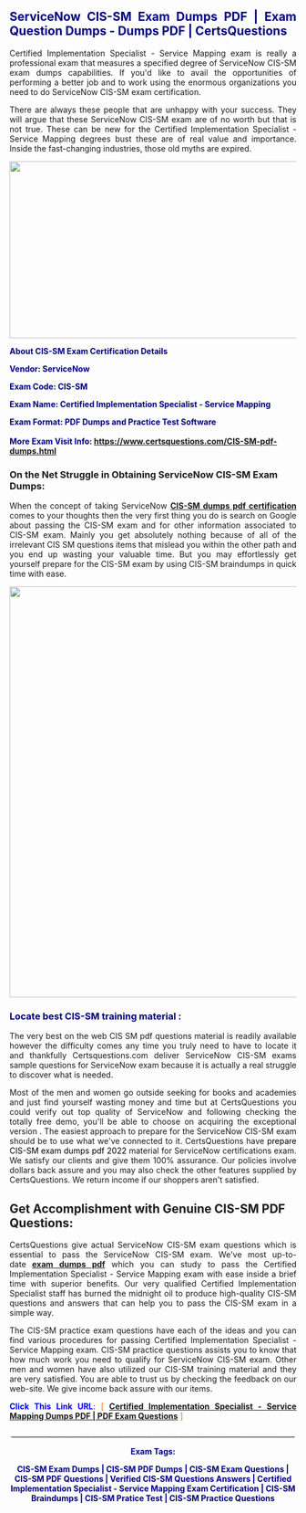 <h2 style="text-align: justify;"><span style="color: #000080;">ServiceNow CIS-SM Exam Dumps PDF | Exam Question Dumps - Dumps PDF | CertsQuestions</span></h2>
<p style="text-align: justify;">Certified Implementation Specialist - Service Mapping exam is really a professional exam that measures a specified degree of ServiceNow  CIS-SM exam dumps capabilities. If you'd like to avail the opportunities of performing a better job and to work using the enormous organizations you need to do ServiceNow CIS-SM exam certification.</p>
<p style="text-align: justify;">There are always these people that are unhappy with your success. They will argue that these ServiceNow  CIS-SM exam are of no worth but that is not true. These can be new for the Certified Implementation Specialist - Service Mapping degrees bust these are of real value and importance. Inside the fast-changing industries, those old myths are expired.</p>
<p><img style="display: block; margin-left: auto; margin-right: auto;" src="https://i.imgur.com/eaP4ae9.png" width="840" height="310" /></p>
<p><span style="color: #000080;"><strong>About CIS-SM Exam Certification Details</strong></span></p>
<p><span style="color: #000080;"><strong>Vendor: ServiceNow<br /></strong></span></p>
<p><span style="color: #000080;"><strong>Exam Code: CIS-SM</strong></span></p>
<p><span style="color: #000080;"><strong>Exam Name: Certified Implementation Specialist - Service Mapping</strong></span></p>
<p><span style="color: #000080;"><strong>Exam Format: PDF Dumps and Practice Test Software<br /><br />More Exam Visit Info: <span style="color: #ff6600;"><a href="https://www.certsquestions.com/CIS-SM-pdf-dumps.html">https://www.certsquestions.com/CIS-SM-pdf-dumps.html</a></span></strong></span></p>
<h3>On the Net Struggle in Obtaining ServiceNow CIS-SM Exam Dumps:</h3>
<p style="text-align: justify;">When the concept of taking ServiceNow <a href="https://www.certsquestions.com/CIS-SM-pdf-dumps.html"><strong> CIS-SM dumps pdf certification</strong></a> comes to your thoughts then the very first thing you do is search on Google about passing the CIS-SM exam and for other information associated to CIS-SM exam. Mainly you get absolutely nothing because of all of the irrelevant CIS SM questions items that mislead you within the other path and you end up wasting your valuable time. But you may effortlessly get yourself prepare for the CIS-SM exam by using CIS-SM braindumps in quick time with ease.</p>
<p><a href="https://www.certsquestions.com/CIS-SM-pdf-dumps.html"><img style="display: block; margin-left: auto; margin-right: auto;" src="https://i.imgur.com/pxhoKQ2.png" width="720" /></a></p>
<h3><span style="color: #000080;">Locate best  CIS-SM training material :</span></h3>
<p style="text-align: justify;">The very best on the web CIS SM pdf questions material is readily available however the difficulty comes any time you truly need to have to locate it and thankfully Certsquestions.com deliver ServiceNow CIS-SM exams sample questions for ServiceNow  exam because it is actually a real struggle to discover what is needed.</p>
<p style="text-align: justify;">Most of the men and women go outside seeking for books and academies and just find yourself wasting money and time but at CertsQuestions you could verify out top quality of ServiceNow  and following checking the totally free demo, you'll be able to choose on acquiring the exceptional version . The easiest approach to prepare for the ServiceNow CIS-SM exam should be to use what we've connected to it. CertsQuestions have <span style="color: #000000;">prepare CIS-SM exam dumps pdf 2022</span> material for ServiceNow certifications exam. We satisfy our clients and give them 100% assurance. Our policies involve dollars back assure and you may also check the other features supplied by CertsQuestions. We return income if our shoppers aren't satisfied.</p>
<h2>Get Accomplishment with Genuine CIS-SM PDF Questions:</h2>
<p style="text-align: justify;">CertsQuestions give actual ServiceNow CIS-SM exam questions which is essential to pass the ServiceNow  CIS-SM exam. We've most up-to-date<strong>&nbsp;<a href="https://www.certsquestions.com/">exam dumps pdf</a></strong>&nbsp;which you can study to pass the Certified Implementation Specialist - Service Mapping exam with ease inside a brief time with superior benefits. Our very qualified Certified Implementation Specialist staff has burned the midnight oil to produce high-quality CIS-SM questions and answers that can help you to pass the CIS-SM exam in a simple way.</p>
<p style="text-align: justify;">The CIS-SM practice exam questions have each of the ideas and you can find various procedures for passing Certified Implementation Specialist - Service Mapping exam. CIS-SM practice questions assists you to know that how much work you need to qualify for ServiceNow  CIS-SM exam. Other men and women have also utilized our CIS-SM training material and they are very satisfied. You are able to trust us by checking the feedback on our web-site. We give income back assure with our items.</p>
<p style="text-align: justify;"><span style="color: #0000ff;"><strong>Click This Link URL</strong>:</span> <span style="color: #ff6600;">[ <strong><a href="https://www.certsquestions.com/certified-implementation-specialist-certification.html">Certified Implementation Specialist - Service Mapping Dumps PDF | PDF Exam Questions</a></strong> ]</span></p>
<p style="text-align: center;">______________________________________________________________________________</p>
<p style="text-align: center;"><span style="color: #000080;"><strong>Exam Tags:</strong></span></p>
<p style="text-align: center;"><span style="color: #000080;"><strong>CIS-SM Exam Dumps | CIS-SM PDF Dumps | CIS-SM Exam Questions | CIS-SM PDF Questions | Verified CIS-SM Questions Answers | Certified Implementation Specialist - Service Mapping Exam Certification | CIS-SM Braindumps | CIS-SM Pratice Test | CIS-SM Practice Questions</strong></span></p>
